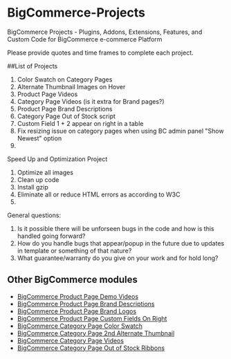 BigCommerce-Projects
====================

BigCommerce Projects - Plugins, Addons, Extensions, Features, and Custom Code for BigCommerce e-commerce Platform

Please provide quotes and time frames to complete each project.

##List of Projects  
1. Color Swatch on Category Pages  
2. Alternate Thumbnail Images on Hover  
3. Product Page Videos  
4. Category Page Videos (is it extra for Brand pages?)  
5. Product Page Brand Descriptions  
6. Category Page Out of Stock script  
7. Custom Field 1 + 2 appear on right in a table
8. Fix resizing issue on category pages when using BC admin panel "Show Newest" option
9. 


Speed Up and Optimization Project  
1. Optimize all images  
2. Clean up code  
3. Install gzip  
4. Eliminate all or reduce HTML errors as according to W3C  
5.    




General questions:  
1. Is it possible there will be unforseen bugs in the code and how is this handled going forward?
2. How do you handle bugs that appear/popup in the future due to updates in template or something of that nature?   
3. What guarantee/warranty do you give on your work and for hold long?  


## Other BigCommerce modules

* [BigCommerce Product Page Demo Videos](https://github.com/iamandrebulatov/BC-Product-Page-Demo-Videos)
* [BigCommerce Product Page Brand Descriptions](https://github.com/iamandrebulatov/BC-Product-Page-Brand-Descriptions)
* [BigCommerce Product Page Brand Logos](https://github.com/iamandrebulatov/BC-Product-Page-Brand-Logos)
* [BigCommerce Product Page Custom Fields On Right](https://github.com/iamandrebulatov/BC-Product-Page-Custom-Fields-On-Right)
* [BigCommerce Category Page Color Swatch](https://github.com/iamandrebulatov/BC-Category-Page-Color-Swatch)
* [BigCommerce Category Page 2nd Alternate Thumbnail](https://github.com/iamandrebulatov/BC-Category-Page-2nd-Alternate-Thumbnail)
* [BigCommerce Category Page Videos](https://github.com/iamandrebulatov/BC-Category-Page-Demo-Videos)
* [BigCommerce Category Page Out of Stock Ribbons](https://github.com/iamandrebulatov/BC-Category-Page-Out-of-Stock-Items)

